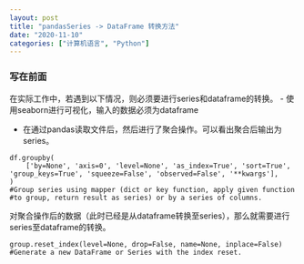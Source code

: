 ```yaml
---
layout: post
title: "pandasSeries -> DataFrame 转换方法"
date: "2020-11-10"
categories: ["计算机语言", "Python"]
---
```


### 写在前面

在实际工作中，若遇到以下情况，则必须要进行series和dataframe的转换。 - 使用seaborn进行可视化，输入的数据必须为dataframe

- 在通过pandas读取文件后，然后进行了聚合操作。可以看出聚合后输出为series。

```
df.groupby(
    ['by=None', 'axis=0', 'level=None', 'as_index=True', 'sort=True', 'group_keys=True', 'squeeze=False', 'observed=False', '**kwargs'],
)
#Group series using mapper (dict or key function, apply given function
#to group, return result as series) or by a series of columns.
```

对聚合操作后的数据（此时已经是从dataframe转换至series），那么就需要进行series至dataframe的转换。

```
group.reset_index(level=None, drop=False, name=None, inplace=False)
#Generate a new DataFrame or Series with the index reset.
```
